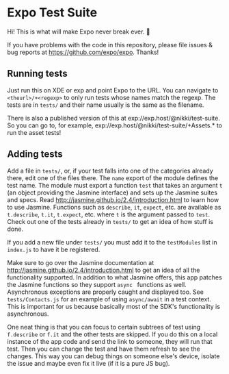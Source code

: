 # Expo Test Suite

Hi! This is what will make Expo never break ever. 🙏

If you have problems with the code in this repository, please file issues & bug reports
at https://github.com/expo/expo. Thanks!

## Running tests

Just run this on XDE or exp and point Expo to the URL. You can navigate to `<theurl>/+<regexp>` to only run tests whose names match the regexp. The tests are in `tests/` and their name usually is the same as the filename.

There is also a published version of this at exp://exp.host/@nikki/test-suite. So you can go to, for example, exp://exp.host/@nikki/test-suite/+Assets.* to run the asset tests!


## Adding tests

Add a file in `tests/`, or, if your test falls into one of the categories already there, edit one of the files there. The `name` export of the module defines the test name. The module must export a function `test` that takes an argument `t` (an object providing the Jasmine interface) and sets up the Jasmine suites and specs. Read http://jasmine.github.io/2.4/introduction.html to learn how to use Jasmine. Functions such as `describe`, `it`, `expect`, etc. are available as `t.describe`, `t.it`, `t.expect`, etc. where `t` is the argument passed to `test`. Check out one of the tests already in `tests/` to get an idea of how stuff is done.

If you add a new file under `tests/` you must add it to the `testModules` list in `index.js` to have it be registered.

Make sure to go over the Jasmine documentation at http://jasmine.github.io/2.4/introduction.html to get an idea of all the functionality supported. In addition to what Jasmine offers, this app patches the Jasmine functions so they support `async ` functions as well. Asynchronous exceptions are properly caught and displayed too. See `tests/Contacts.js` for an example of using `async/await` in a test context. This is important for us because basically most of the SDK's functionality is asynchronous.

One neat thing is that you can focus to certain subtrees of test using `f.describe` or `f.it` and the other tests are skipped. If you do this on a local instance of the app code and send the link to someone, they will run that test. Then you can change the test and have them refresh to see the changes. This way you can debug things on someone else's device, isolate the issue and maybe even fix it live (if it is a pure JS bug).


